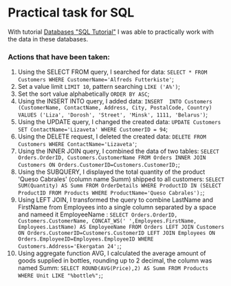 # Practical task for SQL

With tutorial [Databases "SQL Tutorial"](https://www.w3schools.com/sql/trysql.asp?filename=trysql_select_all) I was able to practically work with the data in these databases.

### Actions that have been taken:

1. Using the SELECT FROM query, I searched for data: ```SELECT * FROM Customers WHERE CustomerName='Alfreds Futterkiste'```;
2. Set a value limit ```LIMIT 10```, pattern searching ```LIKE ('A%')```;
3. Set the sort value alphabetically ```ORDER BY ASC```;
4. Using the INSERT INTO query, I added data: ```INSERT  INTO Customers (CustomerName, ContactName, Address, City, PostalCode, Country) VALUES ('Liza', 'Dorosh', 'Street', 'Minsk', 1111, 'Belarus')```;
5. Using the UPDATE query, I changed the created data: ```UPDATE Customers SET ContactName='Lizaveta' WHERE CustomerID = 94```;
6. Using the DELETE request, I deleted the created data: ```DELETE FROM Customers WHERE ContactName='Lizaveta'```;
7. Using the INNER JOIN query, I combined the data of two tables: ```SELECT Orders.OrderID, Customers.CustomerName FROM Orders INNER JOIN Customers ON Orders.CustomerID=Customers.CustomerID;```;
8. Using the SUBQUERY, I displayed the total quantity of the product 'Queso Cabrales' (column name Summ) shipped to all customers: ```SELECT SUM(Quantity) AS Summ FROM OrderDetails WHERE ProductID IN (SELECT ProductID FROM Products WHERE ProductName='Queso Cabrales');```;
9. Using LEFT JOIN, I transformed the query to combine LastName and FirstName from Employees into a single column separated by a space and nameed it EmployeeName : ```SELECT Orders.OrderID, Customers.CustomerName, CONCAT_WS(' ',Employees.FirstName, Employees.LastName) AS EmployeeName FROM Orders LEFT JOIN Customers ON Orders.CustomerID=Customers.CustomerID LEFT JOIN Employees ON Orders.EmployeeID=Employees.EmployeeID WHERE Customers.Address='Ekergatan 24';```;
10. Using aggregate function AVG, I calculated the average amount of goods supplied in bottles, rounding up to 2 decimal, the column was named Summ: ```SELECT ROUND(AVG(Price),2) AS Summ FROM Products WHERE Unit LIKE "%bottle%";```;
